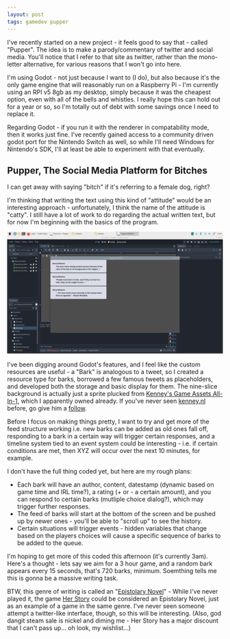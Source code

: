 ```yaml
---
layout: post
tags: gamedev pupper
---
```


I've recently started on a new project - it feels good to say that - called "Pupper". The idea is to make a parody/commentary of twitter and social media. You'll notice that I refer to that site as twitter, rather than the mono-letter alternative, for various reasons that I won't go into here.

I'm using Godot - not just because I want to (I do), but also because it's the only game engine that will reasonably run on a Raspberry Pi - I'm currently using an RPI v5 8gb as my desktop, simply because it was the cheapest option, even with all of the bells and whistles. I really hope this can hold out for a year or so, so I'm totally out of debt with some savings once I need to replace it.

Regarding Godot - if you run it with the renderer in compatability mode, then it works just fine. I've recently gained access to a community driven godot port for the Nintendo Switch as well, so while I'll need Windows for Nintendo's SDK, I'll at least be able to experiment with that eventually.

## Pupper, The Social Media Platform for Bitches

I can get away with saying "bitch" if it's referring to a female dog, right?

I'm thinking that writing the text using this kind of "attitude" would be an interesting approach - unfortunately, I think the name of the attitude is "catty". I still have a lot of work to do regarding the actual written text, but for now I'm beginning with the basics of the program.

![screenshot1](/assets/2024-07-02-screenshot1.png)

I've been digging around Godot's features, and I feel like the custom resources are useful - a "Bark" is analogous to a tweet, so I created a resource type for barks, borrowed a few famous tweets as placeholders, and developed both the storage and basic display for them. The nine-slice background is actually just a sprite plucked from [Kenney's Game Assets All-In-1](https://kenney.itch.io/kenney-game-assets), which I apparently owned already. If you've never seen [kenney.nl](https://www.kenney.nl/) before, go give him a [follow](https://twitter.com/KenneyNL).

Before I focus on making things pretty, I want to try and get more of the feed structure working i.e. new barks can be added as old ones fall off, responding to a bark in a certain way will trigger certain responses, and a timeline system tied to an event system could be interesting - i.e. if certain conditions are met, then XYZ will occur over the next 10 minutes, for example.

I don't have the full thing coded yet, but here are my rough plans:

* Each bark will have an author, content, datestamp (dynamic based on game time and IRL time?), a rating (+ or - a certain amount), and you can respond to certain barks (mutliple choice dialog?), which may trigger further responses.
* The feed of barks will start at the bottom of the screen and be pushed up by newer ones - you'll be able to "scroll up" to see the history.
* Certain situations will trigger events - hidden variables that change based on the players choices will cause a specific sequence of barks to be added to the queue.

I'm hoping to get more of this coded this afternoon (it's currently 3am). Here's a thought - lets say we aim for a 3 hour game, and a random bark appears every 15 seconds, that's 720 barks, minimum. Soemthing tells me this is gonna be a massive writing task.

BTW, this genre of writing is called an "[Epistolary Novel](https://en.wikipedia.org/wiki/Epistolary_novel)" - While I've never played it, the game [Her Story](https://store.steampowered.com/app/368370/Her_Story/) could be considered an Epistolary Novel, just as an example of a game in the same genre. I've never seen someone attempt a twitter-like interface, though, so this will be interesting. (Also, god dangit steam sale is nickel and diming me - Her Story has a major discount that I can't pass up... oh look, my wishlist...)

